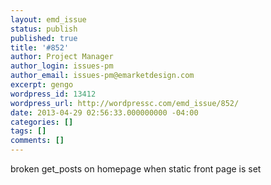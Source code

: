 ```yaml
---
layout: emd_issue
status: publish
published: true
title: '#852'
author: Project Manager
author_login: issues-pm
author_email: issues-pm@emarketdesign.com
excerpt: gengo
wordpress_id: 13412
wordpress_url: http://wordpressc.com/emd_issue/852/
date: 2013-04-29 02:56:33.000000000 -04:00
categories: []
tags: []
comments: []
---
```

broken get_posts on homepage when static front page is set
